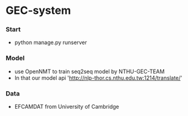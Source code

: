 # GEC-system

### Start ###
* python manage.py runserver

### Model ###
* use OpenNMT to train seq2seq model by NTHU-GEC-TEAM
* In that our model api 'http://nlp-thor.cs.nthu.edu.tw:1214/translate/'

### Data ###
* EFCAMDAT from University of Cambridge
